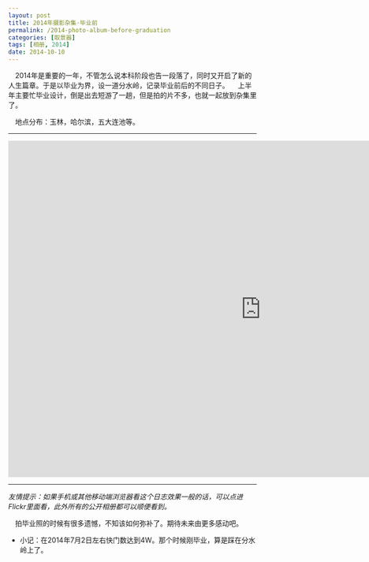 ```yaml
---
layout: post
title: 2014年摄影杂集·毕业前
permalink: /2014-photo-album-before-graduation
categories: [取景器]
tags: [相册, 2014]
date: 2014-10-10
--- 
```


　2014年是重要的一年，不管怎么说本科阶段也告一段落了，同时又开启了新的人生篇章。于是以毕业为界，设一道分水岭，记录毕业前后的不同日子。
　上半年主要忙毕业设计，倒是出去短游了一趟，但是拍的片不多，也就一起放到杂集里了。

　地点分布：玉林，哈尔滨，五大连池等。

----
<iframe src="https://www.flickr.com/photos/127429516@N03/15301008829/in/set-72157648563153312/player/" width="1024" height="683" frameborder="0" allowfullscreen="allowfullscreen"></iframe>

----
*友情提示：如果手机或其他移动端浏览器看这个日志效果一般的话，可以点进Flickr里面看，此外所有的公开相册都可以顺便看到。*

　拍毕业照的时候有很多遗憾，不知该如何弥补了。期待未来由更多感动吧。

* 小记：在2014年7月2日左右快门数达到4W。那个时候刚毕业，算是踩在分水岭上了。